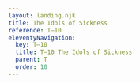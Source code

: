 ```yaml
---
layout: landing.njk
title: The Idols of Sickness
reference: T–10 
eleventyNavigation:
  key: T–10
  title: T–10 The Idols of Sickness
  parent: T
  order: 10
---
```

